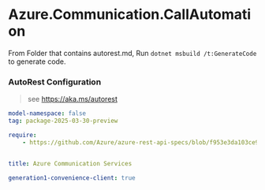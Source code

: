 # Azure.Communication.CallAutomation

From Folder that contains autorest.md, Run `dotnet msbuild /t:GenerateCode` to generate code.

### AutoRest Configuration
> see https://aka.ms/autorest

```yaml
model-namespace: false
tag: package-2025-03-30-preview

require:
    - https://github.com/Azure/azure-rest-api-specs/blob/f953e3da103ce9ce733acf8f09489b4f33567b5d/specification/communication/data-plane/CallAutomation/readme.md


title: Azure Communication Services

generation1-convenience-client: true
```
